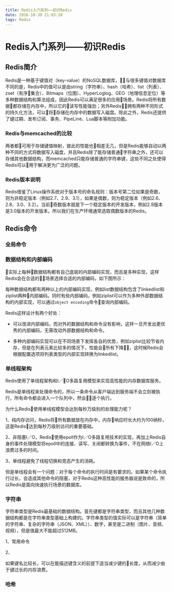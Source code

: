 ```yaml
---
title: Redis入门系列——初识Redis
date: 2016-10-30 21:03:28
tags: Redis
---
```

# Redis入门系列——初识Redis

## Redis简介

Redis是一种基于键值对（key-value）的NoSQL数据库，与很多键值对数据库不同的是，Redis中的值可以是由string（字符串）、hash（哈希）、list（列表）、zset（有序集合）、Bitmaps（位图）、HyperLoglog、GEO（地理信息定位）等多种数据结构和算法组成，因此Redis可以满足很多的应用场景。Redis将所有数据都存储在内存中，所以它的读写性能强劲；另外Redis拥有两种不同形式的持久化方法，可以将存储在内存中的数据写入磁盘。除此之外，Redis还提供了键过期、发布订阅、事务、PipeLine、Lua脚本等附加功能。

### Redis与memcached的比较

两者都可用于存储键值映射，彼此的性能也相差无几，但是Redis能够自动以两种不同的方式将数据写入磁盘，并且Redis除了能存储普通字符串之外，还可以存储其他数据结构，而memcached只能存储普通的字符串键，这些不同之处使得Redis可以用于解决更为广泛的问题。


### Redis版本说明

Redis借鉴了Linux操作系统对于版本号的命名规则：版本号第二位如果是奇数，则为非稳定版本（例如2.7、2.9、3.1），如果是偶数，则为稳定版本（例如2.6、2.8、3.0、3.2）。当前奇数版本就是下一个稳定版本的开发版本，例如2.9版本是3.0版本的开发版本。所以我们在生产环境通常选取偶数版本的Redis。

## Redis命令

### 全局命令

### 数据结构和内部编码

实际上每种数据结构都有自己底层的内部编码实现，而且是多种实现，这样Redis会在合适的场景选择合适的内部编码，如下图所示：


每种数据结构都有两种以上的内部编码实现，例如list数据结构包含了linkedlist和ziplist两种内部编码。同时有些内部编码，例如ziplist可以作为多种外部数据结构的内部实现，可以通过`object encoding`命令查询内部编码。

Redis这样设计有两个好处：

* 可以改进内部编码，而对外的数据结构和命令没有影响，这样一旦开发出更优秀的内部编码，无需改动外部数据结构和命令。

* 多种内部编码实现可以在不同场景下发挥各自的优势，例如ziplist比较节省内存，但是在列表元素比较多的情况下，性能会所有下降，这时候Redis会根据配置选项将列表类型的内部实现转换为linkedlist。


### 单线程架构

Redis使用了单线程架构和I／O多路复用模型来实现高性能的内存数据库服务。

Redis是单线程来处理命令的，所以一条命令从客户端达到服务端不会立刻被执行，所有命令都会进入一个队列中，然会逐个执行。

为什么Redis使用单线程模型会达到每秒万级别的处理能力呢？

1、纯内存访问，Redis将所有数据放在内存中，内存响应时长大约为100纳秒，这是Redis达到每秒万级别访问的重要基础。

2、非阻塞I／O，Redis使用epoll作为I／O多路复用技术的实现，再加上Redis自身的事件处理模型将epoll中的连接、读写、关闭都转换为事件，不在网络I／O上浪费过多的时间。

3、单线程避免了线程切换和竞态产生的消耗。

但是单线程会有一个问题：对于每个命令的执行时间是有要求的。如果某个命令执行过长，会造成其他命令的阻塞，对于Redis这种高性能的服务器说是致命的，所以Redis是面向快速执行场景的数据库。

### 字符串

字符串类型是Redis最基础的数据结构。首先键都是字符串类型，而且其他几种数据结构都是在字符串类型基础上构建的。字符串类型的值实际可以是字符串（简单的字符串、复杂的字符串（JSON、XML））、数字，甚至是二进制（图片、音频、视频），但是值最大不能超过512MB。

1、常用命令

2、

如果键名比较长，可以在能描述键含义的前提下适当减少键的长度，从而减少由于键过长的内存浪费。

### 哈希





